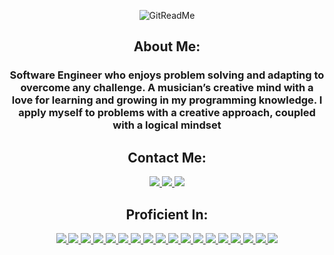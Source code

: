 <div align="center">

![GitReadMe](https://user-images.githubusercontent.com/105626661/185183097-4c99bc64-c7ee-4cef-ac0b-98a835803a1f.JPG)

## About Me:
### Software Engineer who enjoys problem solving and adapting to overcome any challenge. A musician’s creative mind with a love for learning and growing in my programming knowledge. I apply myself to problems with a creative approach, coupled with a logical mindset

## Contact Me:
<a href="https://www.linkedin.com/in/elijahcandrews/"><img src="https://img.shields.io/badge/-LinkedIn-0077B5?style=flat-square&logo=LinkedIn&logoColor=white" />  </a>
<a href="https://github.com/elijahsmiael"><img src="https://img.shields.io/github/followers/elijahsmiael?color=black&label=GitHub&logo=GitHub&logoColor=white&style=flat-square" />  </a>
<a href="mailto: elijah.smiael@gmail.com"><img src="https://img.shields.io/badge/-Gmail-D14836?style=flat-square&logo=Gmail&logoColor=white" />  </a>

## Proficient In:

<a href="#"><img src="https://img.shields.io/badge/-HTML5-E34F26?style=flat-square&logo=html5&logoColor=white" />  </a>
<a href="#"><img src="https://img.shields.io/badge/-RaspberryPi-C51A4A?style=flat-square&for-the-badge&logo=Raspberry-Pi" />  </a>
<a href="#"><img src="https://img.shields.io/badge/Notion-%23000000.svg?style=flat-square&for-the-badge&logo=notion&logoColor=white" />  </a>
<a href="#"><img src="https://img.shields.io/badge/-CSS3-1572B6?style=flat-square&logo=css3" />  </a>
<a href="#"><img src="https://img.shields.io/badge/-JavaScript-F7DF1E?style=flat-square&logo=javascript&logoColor=black" />  </a>
<a href="#"><img src="https://img.shields.io/badge/-React-61DAFB?style=flat-square&logo=React&logoColor=black" />  </a>
<a href="#"><img src="https://img.shields.io/badge/-NodeJS-339933?style=flat-square&logo=Node.js&logoColor=white" />  </a>
<a href="#"><img src="https://img.shields.io/badge/-Python3-3776AB?style=flat-square&logo=Python&logoColor=white" />  </a>
<a href="#"><img src="https://img.shields.io/badge/-React_Router-CA4245?style=flat-square&for-the-badge&logo=react-router&logoColor=white" />  </a>
<a href="#"><img src="https://img.shields.io/badge/-Express.js-404D59?style=flat-square&for-the-badge" />  </a>
<a href="#"><img src="https://img.shields.io/badge/-Django-092E20?style=flat-square&logo=django" />  </a>
<a href="#"><img src="https://img.shields.io/badge/-PostgreSQL-336791?style=flat-square&logo=postgresql" />  </a>
<a href="#"><img src="https://img.shields.io/badge/-MongoDB-white?style=flat-square&logo=mongodb" />  </a>
<a href="#"><img src="https://img.shields.io/badge/Amazon%20AWS-232F3E?style=flat-square&logo=amazon-aws" />  </a>
<a href="#"><img src="https://img.shields.io/badge/-Mongoose-inactive?logo=MongoDB&logoColor=white&style=flat-square" />  </a>
<a href="#"><img src="https://img.shields.io/badge/-jQuery-0769AD?style=flat-square&logo=jQuery" />  </a>
<a href="#"><img src="https://img.shields.io/badge/-Bootstrap-563D7C?style=flat-square&logo=bootstrap" />  </a>
<a href="#"><img src="https://img.shields.io/badge/-Material_UI-0081CB?style=flat-square&logo=material-ui" />  </a>

</div>
